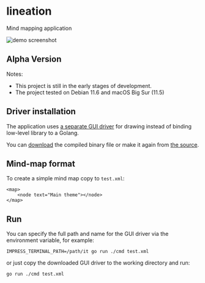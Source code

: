 # lineation

Mind mapping application

![demo screenshot](https://codeation.github.io/pages/images/lineation-test.png)

## Alpha Version

Notes:

- This project is still in the early stages of development.
- The project tested on Debian 11.6 and macOS Big Sur (11.5)

## Driver installation

The application uses [a separate GUI driver](https://github.com/codeation/it) for drawing
instead of binding low-level library to a Golang.

You can [download](https://github.com/codeation/it/releases)
the compiled binary file or make it again from [the source](https://github.com/codeation/it).

## Mind-map format

To create a simple mind map copy to `test.xml`:

```
<map>
    <node text="Main theme"></node>
</map>
```

## Run

You can specify the full path and name for the GUI driver via the environment variable, for example:

```
IMPRESS_TERMINAL_PATH=/path/it go run ./cmd test.xml
```

or just copy the downloaded GUI driver to the working directory and run:

```
go run ./cmd test.xml
```
